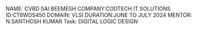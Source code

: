 NAME: CVRD SAI BEEMESH
COMPANY:CODTECH IT SOLUTIONS
ID:CT6WDS450
DOMAIN: VLSI
DURATION:JUNE TO JULY 2024
MENTOR: N.SANTHOSH KUMAR
Task: DIGITAL LOGIC DESIGN 
![]() 

